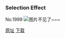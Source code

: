 ### Selection Effect
No.1999
![图片不见了~~~](https://imgs.xkcd.com/comics/selection_effect.png)

[原址](https://xkcd.com//1999) [下载](https://imgs.xkcd.com/comics/selection_effect.png)

